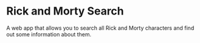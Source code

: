 # Rick and Morty Search
A web app that allows you to search all Rick and Morty characters and find out some information about them.
